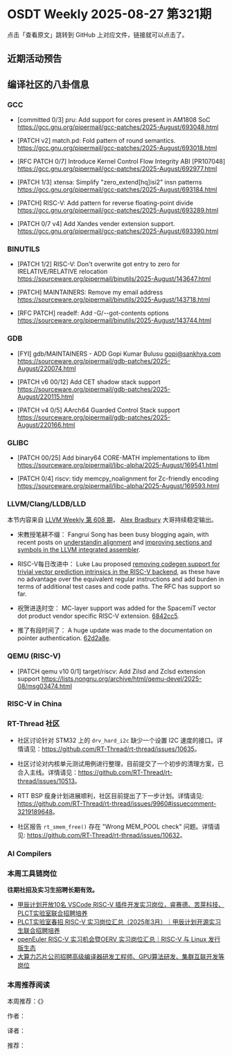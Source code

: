 # OSDT Weekly 2025-08-27 第321期

点击「查看原文」跳转到 GitHub 上对应文件，链接就可以点击了。

## 近期活动预告

## 编译社区的八卦信息

### GCC

- [committed 0/3] pru: Add support for cores present in AM1808 SoC
  https://gcc.gnu.org/pipermail/gcc-patches/2025-August/693048.html

- [PATCH v2] match.pd: Fold pattern of round semantics.
  https://gcc.gnu.org/pipermail/gcc-patches/2025-August/693018.html

- [RFC PATCH 0/7] Introduce Kernel Control Flow Integrity ABI [PR107048]
  https://gcc.gnu.org/pipermail/gcc-patches/2025-August/692977.html

- [PATCH 1/3] xtensa: Simplify "zero_extend[hq]isi2" insn patterns
  https://gcc.gnu.org/pipermail/gcc-patches/2025-August/693184.html

- [PATCH] RISC-V: Add pattern for reverse floating-point divide
  https://gcc.gnu.org/pipermail/gcc-patches/2025-August/693289.html

- [PATCH 0/7 v4] Add Xandes vender extension support.
  https://gcc.gnu.org/pipermail/gcc-patches/2025-August/693390.html

### BINUTILS

- [PATCH 1/2] RISC-V: Don't overwrite got entry to zero for IRELATIVE/RELATIVE relocation
  https://sourceware.org/pipermail/binutils/2025-August/143647.html

- [PATCH] MAINTAINERS: Remove my email address
  https://sourceware.org/pipermail/binutils/2025-August/143718.html

- [RFC PATCH] readelf: Add -G/--got-contents options
  https://sourceware.org/pipermail/binutils/2025-August/143744.html

### GDB

- [FYI] gdb/MAINTAINERS - ADD Gopi Kumar Bulusu gopi@sankhya.com
  https://sourceware.org/pipermail/gdb-patches/2025-August/220074.html

- [PATCH v6 00/12] Add CET shadow stack support
  https://sourceware.org/pipermail/gdb-patches/2025-August/220115.html

- [PATCH v4 0/5] AArch64 Guarded Control Stack support
  https://sourceware.org/pipermail/gdb-patches/2025-August/220166.html

### GLIBC

- [PATCH 00/25] Add binary64 CORE-MATH implementations to libm
  https://sourceware.org/pipermail/libc-alpha/2025-August/169541.html

- [PATCH 0/4] riscv: tidy memcpy_noalignment for Zc-friendly encoding
  https://sourceware.org/pipermail/libc-alpha/2025-August/169593.html

### LLVM/Clang/LLDB/LLD

本节内容来自 [LLVM Weekly 第 608 期](http://llvmweekly.org/issue/608)，
[Alex Bradbury](https://www.linkedin.com/in/alex-bradbury/) 大哥持续稳定输出。

* 宋教授笔耕不缀： Fangrui Song has been busy blogging again, with recent posts on [understandin alignment](https://maskray.me/blog/2025-08-24-understanding-alignment-from-source-to-object-file) and [improving sections and symbols in the LLVM integrated assembler](https://maskray.me/blog/2025-08-17-llvm-integrated-assembler-improving-sections-and-symbols).

* RISC-V每日改进中： Luke Lau proposed [removing codegen support for trivial vector prediction intrinsics in the RISC-V backend](https://discourse.llvm.org/t/rfc-remove-codegen-support-for-trivial-vp-intrinsics-in-the-risc-v-backend/87999), as these have no advantage over the equivalent regular instructions and add burden in terms of additional test cases and code paths. The RFC has support so far.

* 祝贺进迭时空： MC-layer support was added for the SpacemiT vector dot product vendor specific RISC-V extension.
  [6842cc5](https://github.com/llvm/llvm-project/commit/6842cc556222).

* 推了有段时间了： A huge update was made to the documentation on pointer authentication.
  [62d2a8e](https://github.com/llvm/llvm-project/commit/62d2a8e6823d).

### QEMU (RISC-V)

- [PATCH qemu v10 0/1] target/riscv: Add Zilsd and Zclsd extension support
  https://lists.nongnu.org/archive/html/qemu-devel/2025-08/msg03474.html

### RISC-V in China

### RT-Thread 社区

- 社区讨论针对 STM32 上的 `drv_hard_i2c` 缺少一个设置 I2C 速度的接口。详情请见：<https://github.com/RT-Thread/rt-thread/issues/10635>。

- 社区讨论对内核单元测试用例进行整理，目前提交了一个初步的清理方案，已合入主线。详情请见：<https://github.com/RT-Thread/rt-thread/issues/10513>。

- RTT BSP 瘦身计划进展顺利，社区目前提出了下一步计划。详情请见: <https://github.com/RT-Thread/rt-thread/issues/9960#issuecomment-3219189648>。

- 社区报告 `rt_smem_free()` 存在 "Wrong MEM_POOL check" 问题。详情请见: <https://github.com/RT-Thread/rt-thread/issues/10632>。

### AI Compilers

### 本周工具链岗位

**往期社招及实习生招聘长期有效。**

- [甲辰计划开放10名 VSCode RISC-V 插件开发实习岗位，睿赛德、苦芽科技、PLCT实验室联合招聘培养](https://mp.weixin.qq.com/s/zbMmsuAb3_XwBByTdKYM-Q)
- [PLCT实验室春招 RISC-V 实习岗位汇总（2025年3月）｜甲辰计划开源实习生联合招聘培养](https://mp.weixin.qq.com/s/no5v_YeGI3LUE7mYv5wUpQ)
- [openEuler RISC-V 实习机会暨OERV 实习岗位汇总｜RISC-V 与 Linux 发行版生态](https://mp.weixin.qq.com/s/87XEhORtte_iTTZqjinX2g)
- [大算力芯片公司招聘高级编译器研发工程师、GPU算法研发、集群互联开发等岗位](https://mp.weixin.qq.com/s/ONoNJ5jZmL794AdtlHrDuQ)

### 本周推荐阅读

本周推荐：《》

作者：

译者：

推荐：

